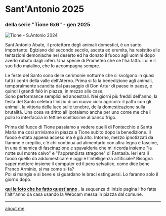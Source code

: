 # Sant'Antonio 2025 
### della serie "Tione 6x6" - gen 2025

![](https://i.postimg.cc/C5dVczgf/Screenshot-2025-01-22-164511.png "Tione - S.Antonio 2024")  

Sant'Antonio Abate, il protettore degli animali domestici, è un santo importante. Egiziano del secondo secolo, asceta ed eremita, ha resistito alle tentazioni demoniache nel deserto ed ha donato il fuoco agli uomini dopo averlo rubato dagli inferi. Una specie di Prometeo che ce l'ha fatta. Lui e il suo fido maialino, che lo accompagna sempre.  

Le feste del Santo sono delle cerimonie notturne che si svolgono in quasi tutti i centri della valle dell'Aterno.  Prima si fa la benedizione agli animali, temporalmente scandita dal passaggio di Don Artur di paese in paese, e quindi i grandi falò in piazza, in mezzo alle case.   
Sono performance semplici ed ancestrali. Nei giorni più freddi dell'anno, la festa del Santo celebra l'inizio di un nuovo ciclo agricolo: il patto con gli animali, la vittoria della luce sulle tenebre, della domesticazione sulla brutalità. Una cosa va dritto all'ipotalamo anche per uno come me che il pollo lo interfaccia in fettine sceltissime al banco frigo.    

Prima del fuoco di Tione passiamo a vedere quelli di Fontecchio e Santa Maria ma così arriviamo in piazza a Tione subito dopo la benedizione. Il fuoco è stato appena acceso ma è già alto. Intorno, mezzo ipnotizzati da fiamme e crepitio, c'è chi continua ad alimentarlo con altra legna e fascine, in una dinamica di fascinazione e spavalderia che mi ricorda insieme "la notte sul monte calvo" e "l'apprendista stregone" di Fantasia. 
Ieri era il fuoco quello da addomesticare e oggi è l'intelligenza artificiale? Bisogna saper mettere insieme il computer ed il pero selvatico, come dice bene Franco Arminio, sì ma come si fa?   
Poi si mangia e si beve e si guardano le braci estinguersi. Lo faranno solo il giorno dopo.   

[**qui le foto che ho fatto quest'anno**](https://photos.app.goo.gl/Pue7q8XrCrM8EpR56) , la sequenza di inizio pagina l'ho fatta l'altr'anno da casa usando la Webcam messa in piazza dal comune.     

---  
[about me](https://about.me/cacioman) 
